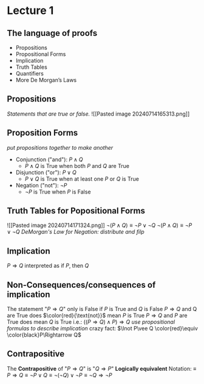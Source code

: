 # Lecture 1
## The language of proofs
- Propositions
- Propositional Forms
- Implication
- Truth Tables
- Quantifiers
- More De Morgan’s Laws

## Propositions
*Statements that are true or false.*
![[Pasted image 20240714165313.png]]

## Proposition Forms
*put propositions together to make another*
- Conjunction ("and"): $P\wedge Q$
	- $P\wedge Q$ is True when both $P$ and $Q$ are True
- Disjunction ("or"): $P\vee Q$
	- $P\vee Q$ is True when at least one $P$ or $Q$ is True
- Negation ("not"): $\lnot P$
	- $\lnot P$ is True when $P$ is False

## Truth Tables for Popositional Forms
![[Pasted image 20240714171324.png]]
$\lnot(P\wedge Q)\equiv \lnot P\vee\lnot Q$
$\lnot(P\wedge Q)\equiv \lnot P\vee\lnot Q$ *DeMorgan's Law for Negation: distribute and filp*

## Implication
$P\Rightarrow Q$ interpreted as
if $P$, then $Q$

## Non-Consequences/consequences of implication
The statement "$P\Rightarrow Q$"
only is False if $P$ is True and $Q$ is False
$P\Rightarrow Q$ and Q are True does $\color{red}{\text{not}}$ mean $P$ is True
$P\Rightarrow Q$ and $P$ are True does mean $Q$ is True
i.e.: $((P\Rightarrow Q)\wedge P)\Rightarrow Q$ *use propositional formulas to describe implication*
crazy fact: $\lnot P\vee Q \color{red}\equiv \color{black}P\Rightarrow Q$

## Contrapositive
The **Contrapositive** of "$P\Rightarrow Q$" is "$Q\Rightarrow P$"
**Logically equivalent** Notation: $\equiv$
$P\Rightarrow Q\equiv \lnot P\vee Q\equiv \lnot(\lnot Q)\vee \lnot P\equiv \lnot Q\Rightarrow \lnot P$



